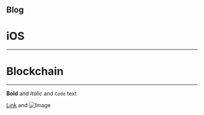 ## Blog

# iOS

---

# Blockchain

---


**Bold** and _Italic_ and `Code` text

[Link](url) and ![Image](src)
```

